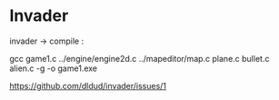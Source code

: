 # Invader
invader ->
compile :

 gcc game1.c ../engine/engine2d.c ../mapeditor/map.c plane.c bullet.c alien.c -g -o game1.exe

https://github.com/dldud/invader/issues/1
